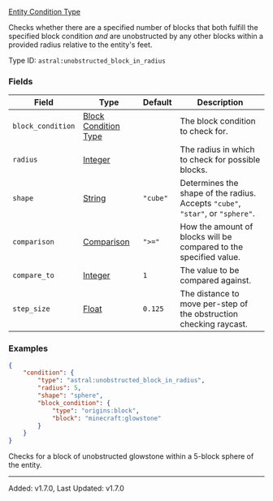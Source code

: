 [Entity Condition Type](https://origins.readthedocs.io/en/1.10.0/types/entity_condition_types/)

Checks whether there are a specified number of blocks that both fulfill the specified block condition *and* are
unobstructed by any other blocks within a provided radius relative to the entity's feet.

Type ID: `astral:unobstructed_block_in_radius`

### Fields

| Field             | Type                                                                                          | Default  | Description                                                                    |
| ----------------- | --------------------------------------------------------------------------------------------- | -------- | ------------------------------------------------------------------------------ |
| `block_condition` | [Block Condition Type](https://origins.readthedocs.io/en/1.10.0/types/block_condition_types/) |          | The block condition to check for.                                              |
| `radius`          | [Integer](https://origins.readthedocs.io/en/1.10.0/types/data_types/integer/)                 |          | The radius in which to check for possible blocks.                              |
| `shape`           | [String](https://origins.readthedocs.io/en/1.10.0/types/data_types/string/)                   | `"cube"` | Determines the shape of the radius. Accepts `"cube"`, `"star"`, or `"sphere"`. |
| `comparison`      | [Comparison](https://origins.readthedocs.io/en/1.10.0/types/data_types/comparison/)           | `">="`   | How the amount of blocks will be compared to the specified value.              |
| `compare_to`      | [Integer](https://origins.readthedocs.io/en/1.10.0/types/data_types/integer/)                 | `1`      | The value to be compared against.                                              |
| `step_size`       | [Float](https://origins.readthedocs.io/en/1.10.0/types/data_types/float/)                     | `0.125`  | The distance to move per-step of the obstruction checking raycast.             |

### Examples

```json
{
    "condition": {
        "type": "astral:unobstructed_block_in_radius",
        "radius": 5,
        "shape": "sphere",
        "block_condition": {
            "type": "origins:block",
            "block": "minecraft:glowstone"
        }
    }
}
```

Checks for a block of unobstructed glowstone within a 5-block sphere of the entity.

---

Added: v1.7.0, Last Updated: v1.7.0